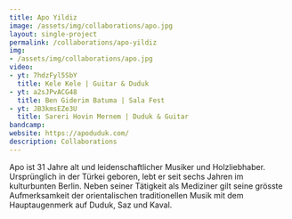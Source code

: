 ```yaml
---
title: Apo Yildiz
image: /assets/img/collaborations/apo.jpg
layout: single-project
permalink: /collaborations/apo-yildiz
img: 
- /assets/img/collaborations/apo.jpg
video: 
- yt: 7hdzFyl5SbY
  title: Kele Kele | Guitar & Duduk
- yt: a2sJPvACG48
  title: Ben Giderim Batuma | Sala Fest
- yt: JB3kmsEZe3U
  title: Sareri Hovin Mernem | Duduk & Guitar
bandcamp: 
website: https://apoduduk.com/
description: Collaborations
---
```


Apo ist 31 Jahre alt und leidenschaftlicher Musiker und Holzliebhaber. Ursprünglich in der Türkei geboren, lebt er seit sechs Jahren im kulturbunten Berlin. Neben seiner Tätigkeit als Mediziner gilt seine grösste Aufmerksamkeit der orientalischen traditionellen Musik mit dem Hauptaugenmerk auf Duduk, Saz und Kaval.